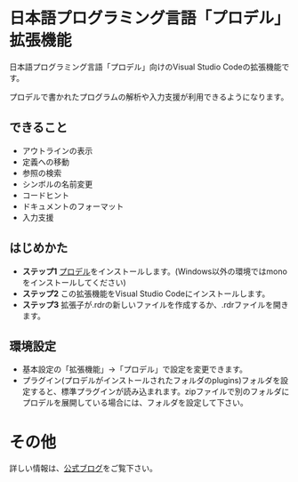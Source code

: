 # 日本語プログラミング言語「プロデル」拡張機能

日本語プログラミング言語「プロデル」向けのVisual Studio Codeの拡張機能です。

プロデルで書かれたプログラムの解析や入力支援が利用できるようになります。

## できること
- アウトラインの表示
- 定義への移動
- 参照の検索
- シンボルの名前変更
- コードヒント
- ドキュメントのフォーマット
- 入力支援

## はじめかた
* **ステップ1** [プロデル](https://produ.irelang.jp/)をインストールします。(Windows以外の環境ではmonoをインストールしてください)
* **ステップ2** この拡張機能をVisual Studio Codeにインストールします。
* **ステップ3** 拡張子が.rdrの新しいファイルを作成するか、.rdrファイルを開きます。

## 環境設定
* 基本設定の「拡張機能」→「プロデル」で設定を変更できます。
* プラグイン(プロデルがインストールされたフォルダのplugins)フォルダを設定すると、標準プラグインが読み込まれます。zipファイルで別のフォルダにプロデルを展開している場合には、フォルダを設定して下さい。

# その他
詳しい情報は、[公式ブログ](https://produ.irelang.jp/blog/2019/07/1076/)をご覧下さい。